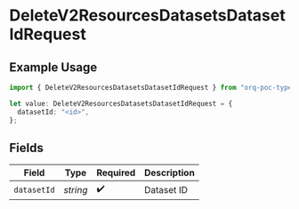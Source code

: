 # DeleteV2ResourcesDatasetsDatasetIdRequest

## Example Usage

```typescript
import { DeleteV2ResourcesDatasetsDatasetIdRequest } from "orq-poc-typescript/models/operations";

let value: DeleteV2ResourcesDatasetsDatasetIdRequest = {
  datasetId: "<id>",
};
```

## Fields

| Field              | Type               | Required           | Description        |
| ------------------ | ------------------ | ------------------ | ------------------ |
| `datasetId`        | *string*           | :heavy_check_mark: | Dataset ID         |